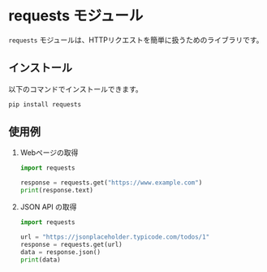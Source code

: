 # requests モジュール

`requests` モジュールは、HTTPリクエストを簡単に扱うためのライブラリです。

## インストール

以下のコマンドでインストールできます。

```bash
pip install requests
```

## 使用例

1. Webページの取得

    ```python
    import requests
    
    response = requests.get("https://www.example.com")
    print(response.text)
    ```

2. JSON API の取得

    ```python
    import requests
    
    url = "https://jsonplaceholder.typicode.com/todos/1"
    response = requests.get(url)
    data = response.json()
    print(data)
    ```
